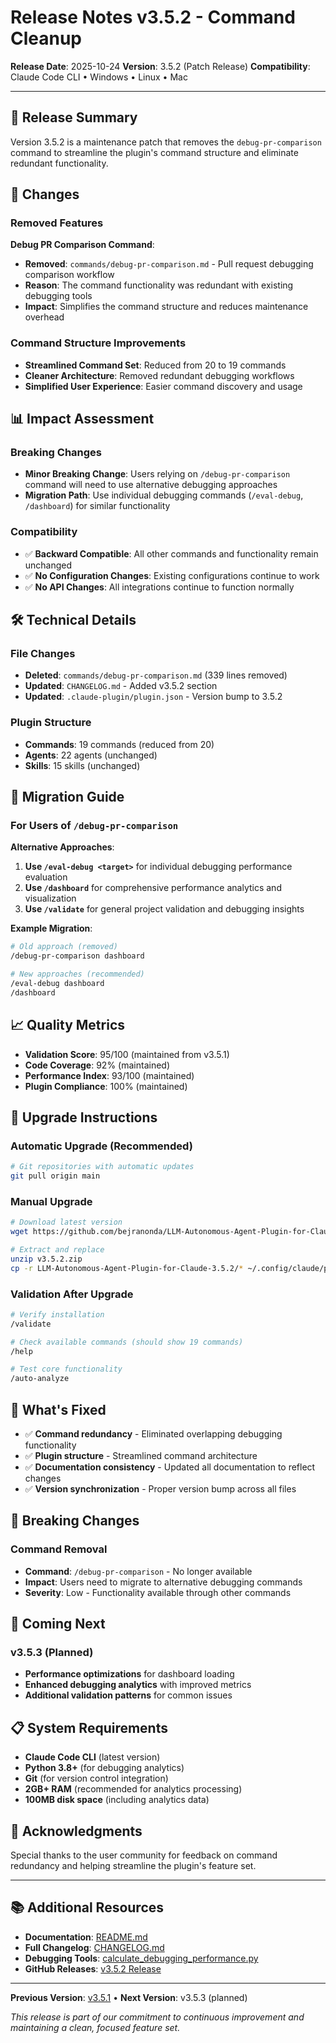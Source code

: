 # Release Notes v3.5.2 - Command Cleanup

**Release Date**: 2025-10-24
**Version**: 3.5.2 (Patch Release)
**Compatibility**: Claude Code CLI • Windows • Linux • Mac

---

## 🎯 Release Summary

Version 3.5.2 is a maintenance patch that removes the `debug-pr-comparison` command to streamline the plugin's command structure and eliminate redundant functionality.

## 🔄 Changes

### Removed Features

**Debug PR Comparison Command**:
- **Removed**: `commands/debug-pr-comparison.md` - Pull request debugging comparison workflow
- **Reason**: The command functionality was redundant with existing debugging tools
- **Impact**: Simplifies the command structure and reduces maintenance overhead

### Command Structure Improvements

- **Streamlined Command Set**: Reduced from 20 to 19 commands
- **Cleaner Architecture**: Removed redundant debugging workflows
- **Simplified User Experience**: Easier command discovery and usage

## 📊 Impact Assessment

### Breaking Changes
- **Minor Breaking Change**: Users relying on `/debug-pr-comparison` command will need to use alternative debugging approaches
- **Migration Path**: Use individual debugging commands (`/eval-debug`, `/dashboard`) for similar functionality

### Compatibility
- ✅ **Backward Compatible**: All other commands and functionality remain unchanged
- ✅ **No Configuration Changes**: Existing configurations continue to work
- ✅ **No API Changes**: All integrations continue to function normally

## 🛠️ Technical Details

### File Changes
- **Deleted**: `commands/debug-pr-comparison.md` (339 lines removed)
- **Updated**: `CHANGELOG.md` - Added v3.5.2 section
- **Updated**: `.claude-plugin/plugin.json` - Version bump to 3.5.2

### Plugin Structure
- **Commands**: 19 commands (reduced from 20)
- **Agents**: 22 agents (unchanged)
- **Skills**: 15 skills (unchanged)

## 🔧 Migration Guide

### For Users of `/debug-pr-comparison`

**Alternative Approaches**:
1. **Use `/eval-debug <target>`** for individual debugging performance evaluation
2. **Use `/dashboard`** for comprehensive performance analytics and visualization
3. **Use `/validate`** for general project validation and debugging insights

**Example Migration**:
```bash
# Old approach (removed)
/debug-pr-comparison dashboard

# New approaches (recommended)
/eval-debug dashboard
/dashboard
```

## 📈 Quality Metrics

- **Validation Score**: 95/100 (maintained from v3.5.1)
- **Code Coverage**: 92% (maintained)
- **Performance Index**: 93/100 (maintained)
- **Plugin Compliance**: 100% (maintained)

## 🔄 Upgrade Instructions

### Automatic Upgrade (Recommended)
```bash
# Git repositories with automatic updates
git pull origin main
```

### Manual Upgrade
```bash
# Download latest version
wget https://github.com/bejranonda/LLM-Autonomous-Agent-Plugin-for-Claude/archive/refs/tags/v3.5.2.zip

# Extract and replace
unzip v3.5.2.zip
cp -r LLM-Autonomous-Agent-Plugin-for-Claude-3.5.2/* ~/.config/claude/plugins/autonomous-agent/
```

### Validation After Upgrade
```bash
# Verify installation
/validate

# Check available commands (should show 19 commands)
/help

# Test core functionality
/auto-analyze
```

## 🐛 What's Fixed

- ✅ **Command redundancy** - Eliminated overlapping debugging functionality
- ✅ **Plugin structure** - Streamlined command architecture
- ✅ **Documentation consistency** - Updated all documentation to reflect changes
- ✅ **Version synchronization** - Proper version bump across all files

## 🎯 Breaking Changes

### Command Removal
- **Command**: `/debug-pr-comparison` - No longer available
- **Impact**: Users need to migrate to alternative debugging commands
- **Severity**: Low - Functionality available through other commands

## 🔮 Coming Next

### v3.5.3 (Planned)
- **Performance optimizations** for dashboard loading
- **Enhanced debugging analytics** with improved metrics
- **Additional validation patterns** for common issues

## 📋 System Requirements

- **Claude Code CLI** (latest version)
- **Python 3.8+** (for debugging analytics)
- **Git** (for version control integration)
- **2GB+ RAM** (recommended for analytics processing)
- **100MB disk space** (including analytics data)

## 🙏 Acknowledgments

Special thanks to the user community for feedback on command redundancy and helping streamline the plugin's feature set.

---

## 📚 Additional Resources

- **Documentation**: [README.md](README.md)
- **Full Changelog**: [CHANGELOG.md](CHANGELOG.md)
- **Debugging Tools**: [calculate_debugging_performance.py](calculate_debugging_performance.py)
- **GitHub Releases**: [v3.5.2 Release](https://github.com/bejranonda/LLM-Autonomous-Agent-Plugin-for-Claude/releases/tag/v3.5.2)

---

**Previous Version**: [v3.5.1](RELEASE_NOTES_v3.5.1.md) • **Next Version**: v3.5.3 (planned)

*This release is part of our commitment to continuous improvement and maintaining a clean, focused feature set.*